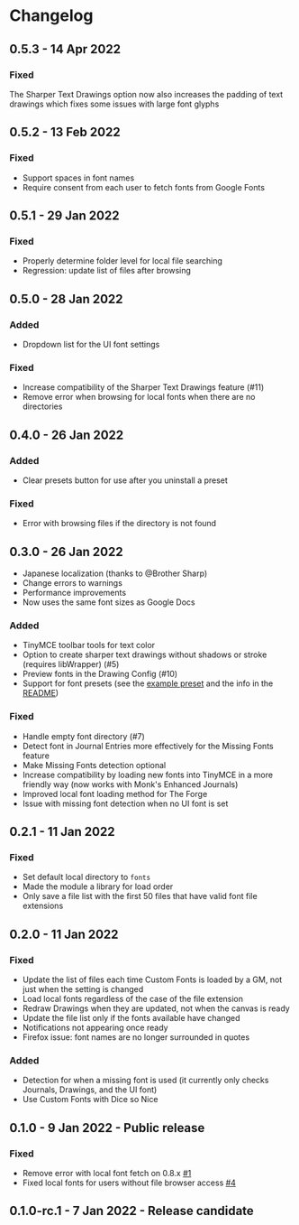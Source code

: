 # Changelog

## 0.5.3 - 14 Apr 2022

### Fixed

The Sharper Text Drawings option now also increases the padding of text drawings which fixes some issues with large font glyphs

## 0.5.2 - 13 Feb 2022

### Fixed

* Support spaces in font names
* Require consent from each user to fetch fonts from Google Fonts

## 0.5.1 - 29 Jan 2022

### Fixed

* Properly determine folder level for local file searching
* Regression: update list of files after browsing

## 0.5.0 - 28 Jan 2022

### Added

* Dropdown list for the UI font settings

### Fixed

* Increase compatibility of the Sharper Text Drawings feature (#11)
* Remove error when browsing for local fonts when there are no directories

## 0.4.0 - 26 Jan 2022

### Added

* Clear presets button for use after you uninstall a preset

### Fixed

* Error with browsing files if the directory is not found

## 0.3.0 - 26 Jan 2022

* Japanese localization (thanks to @Brother Sharp)
* Change errors to warnings
* Performance improvements
* Now uses the same font sizes as Google Docs

### Added

* TinyMCE toolbar tools for text color
* Option to create sharper text drawings without shadows or stroke (requires libWrapper) (#5)
* Preview fonts in the Drawing Config (#10)
* Support for font presets (see the [example preset](https://github.com/arcanistzed/custom-fonts-example-preset) and the info in the [README](https://github.com/arcanistzed/custom-fonts#presets))

### Fixed

* Handle empty font directory (#7)
* Detect font in Journal Entries more effectively for the Missing Fonts feature
* Make Missing Fonts detection optional
* Increase compatibility by loading new fonts into TinyMCE in a more friendly way (now works with Monk's Enhanced Journals)
* Improved local font loading method for The Forge
* Issue with missing font detection when no UI font is set

## 0.2.1 - 11 Jan 2022

### Fixed

* Set default local directory to `fonts`
* Made the module a library for load order
* Only save a file list with the first 50 files that have valid font file extensions

## 0.2.0 - 11 Jan 2022

### Fixed

* Update the list of files each time Custom Fonts is loaded by a GM, not just when the setting is changed
* Load local fonts regardless of the case of the file extension
* Redraw Drawings when they are updated, not when the canvas is ready
* Update the file list only if the fonts available have changed
* Notifications not appearing once ready
* Firefox issue: font names are no longer surrounded in quotes

### Added

* Detection for when a missing font is used (it currently only checks Journals, Drawings, and the UI font)
* Use Custom Fonts with Dice so Nice

## 0.1.0 - 9 Jan 2022 - Public release

### Fixed

* Remove error with local font fetch on 0.8.x [#1](https://github.com/arcanistzed/custom-fonts/issues/1)
* Fixed local fonts for users without file browser access [#4](https://github.com/arcanistzed/custom-fonts/issues/4)

## 0.1.0-rc.1 - 7 Jan 2022 - Release candidate
